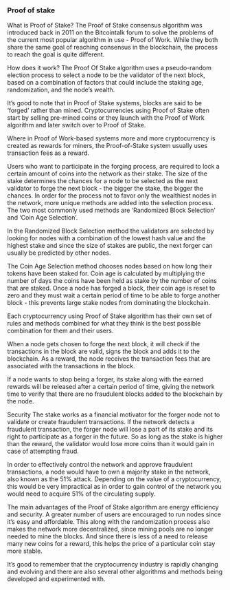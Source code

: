 ### Proof of stake

What is Proof of Stake?
The Proof of Stake consensus algorithm was introduced back in 2011 on the Bitcointalk forum to solve the problems of the current most popular algorithm in use - Proof of Work. While they both share the same goal of reaching consensus in the blockchain, the process to reach the goal is quite different.



How does it work?
The Proof Of Stake algorithm uses a pseudo-random election process to select a node to be the validator of the next block, based on a combination of factors that could include the staking age, randomization, and the node’s wealth.

It’s good to note that in Proof of Stake systems, blocks are said to be ‘forged’ rather than mined. Cryptocurrencies using Proof of Stake often start by selling pre-mined coins or they launch with the Proof of Work algorithm and later switch over to Proof of Stake.

Where in Proof of Work-based systems more and more cryptocurrency is created as rewards for miners, the Proof-of-Stake system usually uses transaction fees as a reward.

Users who want to participate in the forging process, are required to lock a certain amount of coins into the network as their stake. The size of the stake determines the chances for a node to be selected as the next validator to forge the next block - the bigger the stake, the bigger the chances. In order for the process not to favor only the wealthiest nodes in the network, more unique methods are added into the selection process. The two most commonly used methods are ‘Randomized Block Selection’ and ‘Coin Age Selection’.

In the Randomized Block Selection method the validators are selected by looking for nodes with a combination of the lowest hash value and the highest stake and since the size of stakes are public, the next forger can usually be predicted by other nodes.

The Coin Age Selection method chooses nodes based on how long their tokens have been staked for. Coin age is calculated by multiplying the number of days the coins have been held as stake by the number of coins that are staked. Once a node has forged a block, their coin age is reset to zero and they must wait a certain period of time to be able to forge another block - this prevents large stake nodes from dominating the blockchain.

Each cryptocurrency using Proof of Stake algorithm has their own set of rules and methods combined for what they think is the best possible combination for them and their users.

When a node gets chosen to forge the next block, it will check if the transactions in the block are valid, signs the block and adds it to the blockchain. As a reward, the node receives the transaction fees that are associated with the transactions in the block.

If a node wants to stop being a forger, its stake along with the earned rewards will be released after a certain period of time, giving the network time to verify that there are no fraudulent blocks added to the blockchain by the node.



Security
The stake works as a financial motivator for the forger node not to validate or create fraudulent transactions. If the network detects a fraudulent transaction, the forger node will lose a part of its stake and its right to participate as a forger in the future. So as long as the stake is higher than the reward, the validator would lose more coins than it would gain in case of attempting fraud.

In order to effectively control the network and approve fraudulent transactions, a node would have to own a majority stake in the network, also known as the 51% attack. Depending on the value of a cryptocurrency, this would be very impractical as in order to gain control of the network you would need to acquire 51% of the circulating supply.

The main advantages of the Proof of Stake algorithm are energy efficiency and security.
A greater number of users are encouraged to run nodes since it’s easy and affordable. This along with the randomization process also makes the network more decentralized, since mining pools are no longer needed to mine the blocks. And since there is less of a need to release many new coins for a reward, this helps the price of a particular coin stay more stable.

It’s good to remember that the cryptocurrency industry is rapidly changing and evolving and there are also several other algorithms and methods being developed and experimented with.